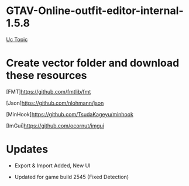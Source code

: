 # GTAV-Online-outfit-editor-internal-1.5.8
[Uc Topic](https://www.unknowncheats.me/forum/grand-theft-auto-v/465334-outfit-editor-1-58-internal.html)

# Create vector folder and download these resources
[FMT]https://github.com/fmtlib/fmt

[Json]https://github.com/nlohmann/json

[MinHook]https://github.com/TsudaKageyu/minhook

[ImGui]https://github.com/ocornut/imgui

# Updates
+ Export & Import Added, New UI

+ Updated for game build 2545 (Fixed Detection)
